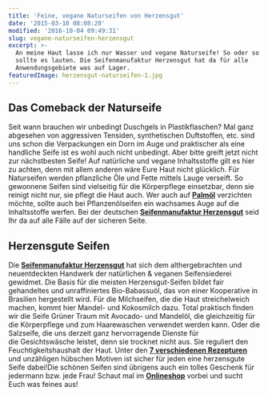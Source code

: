 ```yaml
---
title: 'Feine, vegane Naturseifen von Herzensgut'
date: '2015-03-10 08:08:20'
modified: '2016-10-04 09:49:31'
slug: vegane-naturseifen-herzensgut
excerpt: >-
  An meine Haut lasse ich nur Wasser und vegane Naturseife! So oder so ähnlich
  sollte es lauten. Die Seifenmanufaktur Herzensgut hat da für alle
  Anwendungsgebiete was auf Lager.
featuredImage: herzensgut-naturseifen-1.jpg
---
```


## Das Comeback der Naturseife

Seit wann brauchen wir unbedingt Duschgels in Plastikflaschen? Mal ganz abgesehen von aggressiven Tensiden, synthetischen Duftstoffen, etc. sind uns schon die Verpackungen ein Dorn im Auge und praktischer als eine handliche Seife ist es wohl auch nicht unbedingt. Aber bitte greift jetzt nicht zur nächstbesten Seife! Auf natürliche und vegane Inhaltsstoffe gilt es hier zu achten, denn mit allem anderen wäre Eure Haut nicht glücklich. Für Naturseifen werden pflanzliche Öle und Fette mittels Lauge verseift. So gewonnene Seifen sind vielseitig für die Körperpflege einsetzbar, denn sie reinigt nicht nur, sie pflegt die Haut auch. Wer auch auf [**Palmöl**](https://www.veganblatt.com/palmoel) verzichten möchte, sollte auch bei Pflanzenölseifen ein wachsames Auge auf die Inhaltsstoffe werfen. Bei der deutschen [**Seifenmanufaktur Herzensgut**](http://www.herzensgut-shop.eu/epages/64392851.sf/de_DE/?ObjectPath=/Shops/64392851) seid Ihr da auf alle Fälle auf der sicheren Seite.

## Herzensgute Seifen

Die [**Seifenmanufaktur Herzensgut**](http://www.herzensgut-shop.eu/epages/64392851.sf/de_DE/?ObjectPath=/Shops/64392851) hat sich dem althergebrachten und neuentdeckten Handwerk der natürlichen & veganen Seifensiederei gewidmet. Die Basis für die meisten Herzensgut-Seifen bildet fair gehandeltes und unraffiniertes Bio-Babassuöl, das von einer Kooperative in Brasilien hergestellt wird. Für die Milchseifen, die die Haut streichelweich machen, kommt hier Mandel- und Kokosmilch dazu. Total praktisch finden wir die Seife Grüner Traum mit Avocado- und Mandelöl, die gleichzeitig für die Körperpflege und zum Haarewaschen verwendet werden kann. Oder die Salzseife, die uns derzeit ganz hervorragende Dienste für die Gesichtswäsche leistet, denn sie trocknet nicht aus. Sie reguliert den Feuchtigkeitshaushalt der Haut. Unter den [**7 verschiedenen Rezepturen**](http://herzensgut.eu/inhaltsstoffe-2/) und unzähligen hübschen Motiven ist sicher für jeden eine herzensgute Seife dabei!Die schönen Seifen sind übrigens auch ein tolles Geschenk für jedermann bzw. jede Frau! Schaut mal im [**Onlineshop**](http://www.herzensgut-shop.eu/epages/64392851.sf/de_DE/?ObjectPath=/Shops/64392851) vorbei und sucht Euch was feines aus! <!-- Image removed (no copyright): herzensgut-naturseifen-1-2-640x424.jpg -->
